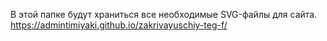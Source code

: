 В этой папке будут храниться все необходимые SVG-файлы для сайта.
https://admintimiyaki.github.io/zakrivayuschiy-teg-f/